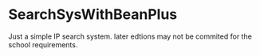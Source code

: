 # SearchSysWithBeanPlus
Just a simple IP search system.
later edtions may not be commited for the school requirements.
